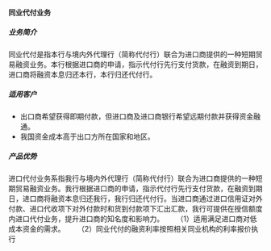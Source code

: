 #### 同业代付业务
##### 业务简介
同业代付是指本行与境内外代理行（简称代付行）联合为进口商提供的一种短期贸易融资业务。本行根据进口商的申请，指示代付行先行支付货款，在融资到期日，进口商将融资本息归还本行，本行归还代付行。
##### 适用客户
* 出口商希望获得即期付款，但进口商及进口商银行希望远期付款并获得资金融通。
* 我国资金成本高于出口方所在国家和地区。
##### 产品优势
进口代付业务系指我行与境内外代理行（简称代付行）联合为进口商提供的一种短期贸易融资业务。我行根据进口商的申请，指示代付行先行支付货款，在融资到期日，进口商将融资本息归还我行，我行归还代付行。当进口商通过进口信用证对外付款、进口代收项下对外付款时和货到付款项下汇出汇款，我行可提供在授信额度内进口代付业务，提升进口商的知名度和影响力。
　　（1）适用满足进口商对低成本资金的需求。
　　（2）同业代付的融资利率按照相关同业机构的利率报价执行
